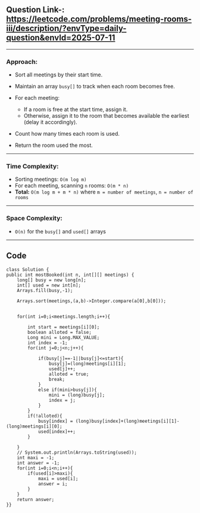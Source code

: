 ## Question Link-: https://leetcode.com/problems/meeting-rooms-iii/description/?envType=daily-question&envId=2025-07-11


---
###  **Approach:**

* Sort all meetings by their start time.
* Maintain an array `busy[]` to track when each room becomes free.
* For each meeting:

  * If a room is free at the start time, assign it.
  * Otherwise, assign it to the room that becomes available the earliest (delay it accordingly).
* Count how many times each room is used.
* Return the room used the most.

---

###  **Time Complexity:**

* Sorting meetings: `O(m log m)`
* For each meeting, scanning `n` rooms: `O(m * n)`
* **Total:** `O(m log m + m * n)`
  where `m = number of meetings`, `n = number of rooms`

---

### **Space Complexity:**

* `O(n)` for the `busy[]` and `used[]` arrays

---
## Code


    class Solution {
    public int mostBooked(int n, int[][] meetings) {
        long[] busy = new long[n];
        int[] used = new int[n];
        Arrays.fill(busy,-1);

        Arrays.sort(meetings,(a,b)->Integer.compare(a[0],b[0]));


        for(int i=0;i<meetings.length;i++){

            int start = meetings[i][0];
            boolean alloted = false;
            Long mini = Long.MAX_VALUE;
            int index = -1;
            for(int j=0;j<n;j++){

                if(busy[j]==-1||busy[j]<=start){
                    busy[j]=(long)meetings[i][1];
                    used[j]++;
                    alloted = true;
                    break;
                }
                else if(mini>busy[j]){
                    mini = (long)busy[j];
                    index = j;
                }
            }
            if(!alloted){
                busy[index] = (long)busy[index]+(long)meetings[i][1]-(long)meetings[i][0];
                used[index]++;
            }

        }
        // System.out.println(Arrays.toString(used));
        int maxi = -1;
        int answer = -1;
        for(int i=0;i<n;i++){
            if(used[i]>maxi){
                maxi = used[i];
                answer = i;
            }
        }
        return answer;
    }}
